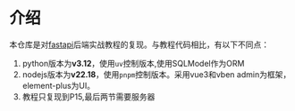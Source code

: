 # 介绍
本仓库是对[fastapi](https://www.bilibili.com/video/BV13F411u76R)后端实战教程的复现。与教程代码相比，有以下不同点：

1. python版本为**v3.12**，使用`uv`控制版本,使用SQLModel作为ORM
2. nodejs版本为**v22.18**，使用`pnpm`控制版本。采用vue3和vben admin为框架，element-plus为UI。
3. 教程只复现到P15,最后两节需要服务器
